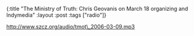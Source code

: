 {:title "The Ministry of Truth: Chris Geovanis on March 18 organizing and Indymedia"
:layout :post
:tags  ["radio"]}

<http://www.szcz.org/audio/tmot\_2006-03-09.mp3>

